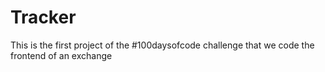 # Tracker
This is the first project of the #100daysofcode challenge that we code the frontend of an exchange
